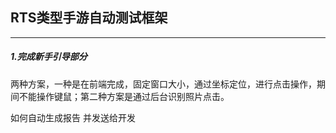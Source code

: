 ## RTS类型手游自动测试框架
---
##### 1.完成新手引导部分
两种方案，一种是在前端完成，固定窗口大小，通过坐标定位，进行点击操作，期间不能操作键鼠；第二种方案是通过后台识别照片点击。

如何自动生成报告 并发送给开发